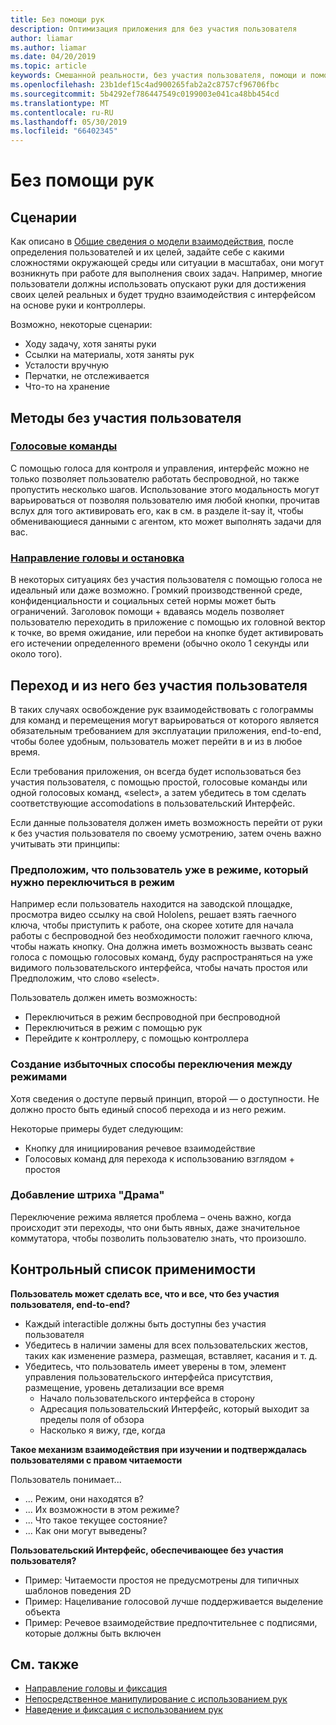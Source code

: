 ```yaml
---
title: Без помощи рук
description: Оптимизация приложения для без участия пользователя
author: liamar
ms.author: liamar
ms.date: 04/20/2019
ms.topic: article
keywords: Смешанной реальности, без участия пользователя, помощи и помощи, предназначенных для взаимодействия с разработки
ms.openlocfilehash: 23b1def15c4ad900265fab2a2c8757cf96706fbc
ms.sourcegitcommit: 5b4292ef786447549c0199003e041ca48bb454cd
ms.translationtype: MT
ms.contentlocale: ru-RU
ms.lasthandoff: 05/30/2019
ms.locfileid: "66402345"
---
```

# <a name="hands-free"></a>Без помощи рук



## <a name="scenarios"></a>Сценарии

Как описано в [Общие сведения о модели взаимодействия](interaction-fundamentals.md), после определения пользователей и их целей, задайте себе с какими сложностями окружающей среды или ситуации в масштабах, они могут возникнуть при работе для выполнения своих задач. Например, многие пользователи должны использовать опускают руки для достижения своих целей реальных и будет трудно взаимодействия с интерфейсом на основе руки и контроллеры. 

Возможно, некоторые сценарии: 
* Ходу задачу, хотя заняты руки
* Ссылки на материалы, хотя заняты рук
* Усталости вручную
* Перчатки, не отслеживается
* Что-то на хранение


## <a name="hands-free-modalities"></a>Методы без участия пользователя

### <a name="voice-commandingvoice-designmd"></a>[Голосовые команды](voice-design.md)

С помощью голоса для контроля и управления, интерфейс можно не только позволяет пользователю работать беспроводной, но также пропустить несколько шагов. Использование этого модальность могут варьироваться от позволяя пользователю имя любой кнопки, прочитав вслух для того активировать его, как в см. в разделе it-say it, чтобы обменивающиеся данными с агентом, кто может выполнять задачи для вас.



### <a name="head-gaze-and-dwellgaze-and-dwellmd"></a>[Направление головы и остановка](gaze-and-dwell.md)

В некоторых ситуациях без участия пользователя с помощью голоса не идеальный или даже возможно. Громкий производственной среде, конфиденциальности и социальных сетей нормы может быть ограничений. Заголовок помощи + вдаваясь модель позволяет пользователю переходить в приложение с помощью их головной вектор к точке, во время ожидание, или перебои на кнопке будет активировать его истечении определенного времени (обычно около 1 секунды или около того). 


## <a name="transitioning-in-and-out-of-hands-free"></a>Переход и из него без участия пользователя

В таких случаях освобождение рук взаимодействовать с голограммы для команд и перемещения могут варьироваться от которого является обязательным требованием для эксплуатации приложения, end-to-end, чтобы более удобным, пользователь может перейти в и из в любое время. 

Если требования приложения, он всегда будет использоваться без участия пользователя, с помощью простой, голосовые команды или одной голосовых команд, «select», а затем убедитесь в том сделать соответствующие accomodations в пользовательский Интерфейс. 

Если данные пользователя должен иметь возможность перейти от руки к без участия пользователя по своему усмотрению, затем очень важно учитывать эти принципы:

### <a name="assume-the-user-is-already-in-the-mode-that-they-want-to-switch-to"></a>Предположим, что пользователь уже в режиме, который нужно переключиться в режим
Например если пользователь находится на заводской площадке, просмотра видео ссылку на свой Hololens, решает взять гаечного ключа, чтобы приступить к работе, она скорее хотите для начала работы с беспроводной без необходимости положит гаечного ключа, чтобы нажать кнопку. Она должна иметь возможность вызвать сеанс голоса с помощью голосовых команд, буду распространяться на уже видимого пользовательского интерфейса, чтобы начать простоя или Предположим, что слово «select».

Пользователь должен иметь возможность: 
* Переключиться в режим беспроводной при беспроводной
* Переключиться в режим с помощью рук
* Перейдите к контроллеру, с помощью контроллера 

### <a name="create-redundant-ways-to-switch-modes"></a>Создание избыточных способы переключения между режимами
Хотя сведения о доступе первый принцип, второй — о доступности. Не должно просто быть единый способ перехода и из него режим. 

Некоторые примеры будет следующим: 
* Кнопку для инициирования речевое взаимодействие
* Голосовых команд для перехода к использованию взглядом + простоя

### <a name="add-a-dash-of-drama"></a>Добавление штриха "Драма"
Переключение режима является проблема – очень важно, когда происходит эти переходы, что они быть явных, даже значительное коммутатора, чтобы позволить пользователю знать, что произошло. 


## <a name="usability-checklist"></a>Контрольный список применимости

**Пользователь может сделать все, что и все, что без участия пользователя, end-to-end?**
* Каждый interactible должны быть доступны без участия пользователя
* Убедитесь в наличии замены для всех пользовательских жестов, таких как изменение размера, размещая, вставляет, касания и т. д.
* Убедитесь, что пользователь имеет уверены в том, элемент управления пользовательского интерфейса присутствия, размещение, уровень детализации все время
    * Начало пользовательского интерфейса в сторону
    * Адресация пользовательский Интерфейс, который выходит за пределы поля of обзора
    * Насколько я вижу, где, когда

**Такое механизм взаимодействия при изучении и подтверждалась пользователями с правом читаемости**

Пользователь понимает...
* ... Режим, они находятся в?
* ... Их возможности в этом режиме?
* ... Что такое текущее состояние?
* ... Как они могут выведены?
    
**Пользовательский Интерфейс, обеспечивающее без участия пользователя?**   

* Пример: Читаемости простоя не предусмотрены для типичных шаблонов поведения 2D
* Пример: Нацеливание голосовой лучше поддерживается выделение объекта
* Пример: Речевое взаимодействие предпочтительнее с подписями, которые должны быть включен


## <a name="see-also"></a>См. также
* [Направление головы и фиксация](gaze-and-commit.md)
* [Непосредственное манипулирование с использованием рук](direct-manipulation.md)
* [Наведение и фиксация с использованием рук](point-and-commit.md)

